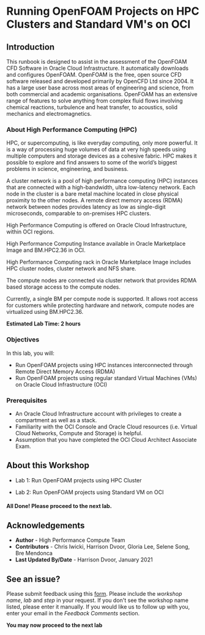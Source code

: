 # Running OpenFOAM Projects on HPC Clusters and Standard VM's on OCI

## Introduction

This runbook is designed to assist in the assessment of the OpenFOAM CFD Software in Oracle Cloud Infrastructure. It automatically downloads and configures OpenFOAM. OpenFOAM is the free, open source CFD software released and developed primarily by OpenCFD Ltd since 2004. It has a large user base across most areas of engineering and science, from both commercial and academic organisations. OpenFOAM has an extensive range of features to solve anything from complex fluid flows involving chemical reactions, turbulence and heat transfer, to acoustics, solid mechanics and electromagnetics.

### About High Performance Computing (HPC)
HPC, or supercomputing, is like everyday computing, only more powerful. It is a way of processing huge volumes of data at very high speeds using multiple computers and storage devices as a cohesive fabric. HPC makes it possible to explore and find answers to some of the world’s biggest problems in science, engineering, and business.

A cluster network is a pool of high performance computing (HPC) instances that are connected with a high-bandwidth, ultra low-latency network. Each node in the cluster is a bare metal machine located in close physical proximity to the other nodes. A remote direct memory access (RDMA) network between nodes provides latency as low as single-digit microseconds, comparable to on-premises HPC clusters.

High Performance Computing is offered on Oracle Cloud Infrastructure, within OCI regions.

High Performance Computing Instance available in Oracle Marketplace Image and BM.HPC2.36 in OCI.

High Performance Computing rack in Oracle Marketplace Image includes HPC cluster nodes, cluster network and NFS share.

The compute nodes are connected via cluster network that provides RDMA based storage access to the compute nodes.

Currently, a single BM per compute node is supported. It allows root access for customers while protecting hardware and network, compute nodes are virtualized using BM.HPC2.36.


**Estimated Lab Time: 2 hours**

### Objectives

In this lab, you will:
* Run OpenFOAM projects using HPC instances interconnected through Remote Direct Memory Access (RDMA)
* Run OpenFOAM projects using regular standard Virtual Machines (VMs) on Oracle Cloud Infrastructure (OCI)

### Prerequisites

- An Oracle Cloud Infrastructure account with privileges to create a compartment as well as a stack.
- Familiarity with the OCI Console and Oracle Cloud resources (i.e. Virtual Cloud Networks, Compute and Storage) is helpful.
- Assumption that you have completed the OCI Cloud Architect Associate Exam.

## About this Workshop

- Lab 1: Run OpenFOAM projects using HPC Cluster

- Lab 2: Run OpenFOAM projects using Standard VM on OCI



#### All Done! Please proceed to the next lab.

## Acknowledgements
* **Author** - High Performance Compute Team
* **Contributors** -  Chris Iwicki, Harrison Dvoor, Gloria Lee, Selene Song, Bre Mendonca
* **Last Updated By/Date** - Harrison Dvoor, January 2021


## See an issue?
Please submit feedback using this [form](https://apexapps.oracle.com/pls/apex/f?p=133:1:::::P1_FEEDBACK:1). Please include the *workshop name*, *lab* and *step* in your request.  If you don't see the workshop name listed, please enter it manually. If you would like us to follow up with you, enter your email in the *Feedback Comments* section.

**You may now proceed to the next lab**
